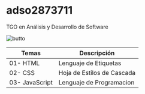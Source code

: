 # adso2873711
 TGO en Análisis y Desarrollo de Software


 ![butto](https://pbs.twimg.com/media/Fi1PTRkXoAAEFLu?format=jpg&name=large)

 | Temas | Descripción |
 | -- | ----- |
 | 01- HTML| Lenguaje de Etiquetas |
 | 02- CSS| Hoja de Estilos de Cascada |
 | 03- JavaScript| Lenguaje de Programacion |

